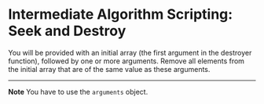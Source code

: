 # Intermediate Algorithm Scripting: Seek and Destroy

You will be provided with an initial array (the first argument in the destroyer function), followed by one or more arguments. Remove all elements from the initial array that are of the same value as these arguments.

***

**Note**
You have to use the `arguments` object.